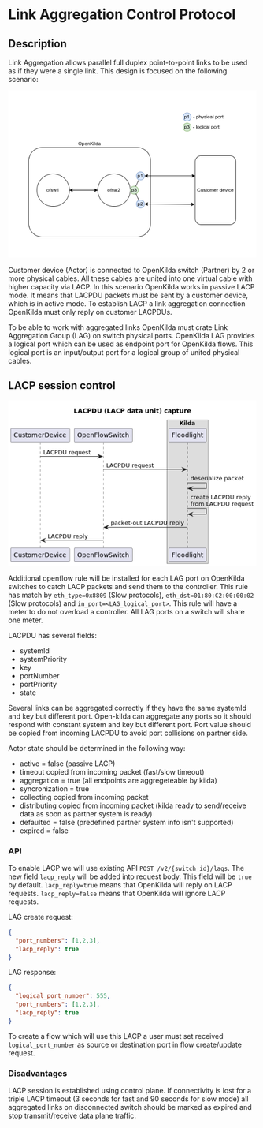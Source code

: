 # Link Aggregation Control Protocol

## Description

Link Aggregation allows parallel full duplex point-to-point links to be used as if they were a single link.
This design is focused on the following scenario:

![LACP usage scenario](lacp-usage-scenario.png "LACP usage scenario")  

Customer device (Actor) is connected to OpenKilda switch (Partner) by 2 or more physical cables.
All these cables are united into one virtual cable with higher capacity via LACP. 
In this scenario OpenKilda works in passive LACP mode. It means that LACPDU packets must be sent by a customer device, which is in active mode.
To establish LACP a link aggregation connection OpenKilda must only reply on customer LACPDUs.

To be able to work with aggregated links OpenKilda must crate Link Aggregation Group (LAG) on switch physical ports.
OpenKilda LAG provides a logical port which can be used as endpoint port for OpenKilda flows. 
This logical port is an input/output port for a logical group of united physical cables.

## LACP session control

![LACPDU capture](lacpdu-capture.png "LACPDU capture")

Additional openflow rule will be installed for each LAG port on OpenKilda switches to catch LACP packets and send them 
to the controller. This rule has match by `eth_type=0x8809` (Slow protocols), `eth_dst=01:80:C2:00:00:02` (Slow protocols)
and `in_port=<LAG_logical_port>`.
This rule will have a meter to do not overload a controller. All LAG ports on a switch will share one meter.

LACPDU has several fields:
* systemId
* systemPriority
* key
* portNumber
* portPriority
* state

Several links can be aggregated correctly if they have the same systemId and key but different port. 
Open-kilda can aggregate any ports so it should respond with constant system and key but different port.
Port value should be copied from incoming LACPDU to avoid port collisions on partner side. 

Actor state should be determined in the following way:
* active = false (passive LACP)
* timeout copied from incoming packet (fast/slow timeout)
* aggregation = true (all endpoints are aggregeteable by kilda)
* syncronization = true
* collecting copied from incoming packet
* distributing copied from incoming packet (kilda ready to send/receive data as soon as partner system is ready)
* defaulted = false (predefined partner system info isn't supported)
* expired = false

### API 

To enable LACP we will use existing API `POST /v2/{switch_id}/lags`.
The new field `lacp_reply` will be added into request body. This field will be `true` by default. 
`lacp_reply=true` means that OpenKilda will reply on LACP requests.
`lacp_reply=false` means that OpenKilda will ignore LACP requests.

LAG create request:
```json
{
  "port_numbers": [1,2,3],
  "lacp_reply": true
}
```

LAG response:
```json
{
  "logical_port_number": 555,
  "port_numbers": [1,2,3],
  "lacp_reply": true
}
```

To create a flow which will use this LACP a user must set received `logical_port_number` as source or destination port 
in flow create/update request.

### Disadvantages

LACP session is established using control plane. If connectivity is lost for a triple LACP timeout
(3 seconds for fast and 90 seconds for slow mode) all aggregated links on disconnected switch should be marked as 
expired and stop transmit/receive data plane traffic.
